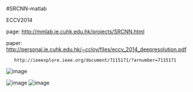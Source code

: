 #SRCNN-matlab

ECCV2014

page: http://mmlab.ie.cuhk.edu.hk/projects/SRCNN.html

paper: http://personal.ie.cuhk.edu.hk/~ccloy/files/eccv_2014_deepresolution.pdf

       http://ieeexplore.ieee.org/document/7115171/?arnumber=7115171
       
![image](https://github.com/lemoner20/SuperResolution/SRCNN-matlab/raw/master/train.png)

![image](https://raw.githubusercontent.com/lemoner20/SuperResolution/SRCNN-matlab/result1.png)
![image](https://raw.githubusercontent.com/lemoner20/SuperResolution/SRCNN-matlab/result2.png)
